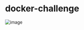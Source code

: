 # docker-challenge

![image](https://github.com/whocastr/docker-challenge/assets/63364180/cff890d3-aea0-4032-b41f-3aafd25c07c1)
